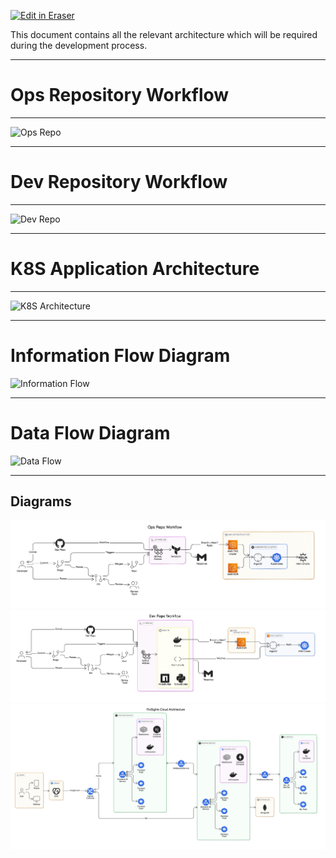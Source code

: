 <p><a target="_blank" href="https://app.eraser.io/workspace/LfD511dNU0ih821nWkcR" id="edit-in-eraser-github-link"><img alt="Edit in Eraser" src="https://firebasestorage.googleapis.com/v0/b/second-petal-295822.appspot.com/o/images%2Fgithub%2FOpen%20in%20Eraser.svg?alt=media&amp;token=968381c8-a7e7-472a-8ed6-4a6626da5501"></a></p>

This document contains all the relevant architecture which will be required during the development process.

---

# **Ops Repository Workflow**
---

![Ops Repo](undefined "Ops Repo")

---

# **Dev  Repository Workflow**
---

![Dev Repo](undefined "Dev Repo")

---

# **K8S  Application Architecture**
---

![K8S Architecture](undefined "K8S Architecture")

---

# **Information Flow Diagram**
![Information Flow](undefined "Information Flow")

---

# **Data Flow Diagram**
![Data Flow](undefined "Data Flow")

---




<!-- eraser-additional-content -->
## Diagrams
<!-- eraser-additional-files -->
<a href="/docs/GitOpsArchitecture-cloud-architecture-1.eraserdiagram" data-element-id="UB8xPeWJ4IulAlhseVYQg"><img src="/.eraser/LfD511dNU0ih821nWkcR___6Ww8hrtkmQbCnRHKqyf4D7Vv51M2___---diagram----2ca323e15368b29a2cda25c18e93d8a4.png" alt="" data-element-id="UB8xPeWJ4IulAlhseVYQg" /></a>
<a href="/docs/GitOpsArchitecture-cloud-architecture-2.eraserdiagram" data-element-id="i47pWDaq4_2IxBofSLJJj"><img src="/.eraser/LfD511dNU0ih821nWkcR___6Ww8hrtkmQbCnRHKqyf4D7Vv51M2___---diagram----4630ffc0bad7337b330c5b48aba36b18.png" alt="" data-element-id="i47pWDaq4_2IxBofSLJJj" /></a>
<a href="/docs/GitOpsArchitecture-FinSights Cloud Architecture-3.eraserdiagram" data-element-id="P9qIUj-1QO2GIrqvDRmR8"><img src="/.eraser/LfD511dNU0ih821nWkcR___6Ww8hrtkmQbCnRHKqyf4D7Vv51M2___---diagram----c520c2a8469a1fe02b48304ff855b112-FinSights-Cloud-Architecture.png" alt="" data-element-id="P9qIUj-1QO2GIrqvDRmR8" /></a>
<a href="/docs/GitOpsArchitecture-Finance Application Flow Chart-4.eraserdiagram" data-element-id="cyQFVigSu7GItHvYOxy65"><img src="undefined" alt="" data-element-id="cyQFVigSu7GItHvYOxy65" /></a>
<a href="/docs/GitOpsArchitecture-Data Flow Diagram for ML Model-5.eraserdiagram" data-element-id="i-bzwaReQMXaDLhLGVOBG"><img src="undefined" alt="" data-element-id="i-bzwaReQMXaDLhLGVOBG" /></a>
<!-- end-eraser-additional-files -->
<!-- end-eraser-additional-content -->
<!--- Eraser file: https://app.eraser.io/workspace/LfD511dNU0ih821nWkcR --->